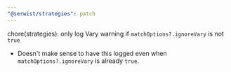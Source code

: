 ```yaml
---
"@serwist/strategies": patch
---
```


chore(strategies): only log Vary warning if `matchOptions?.ignoreVary` is not `true`

- Doesn't make sense to have this logged even when `matchOptions?.ignoreVary` is already `true`.
